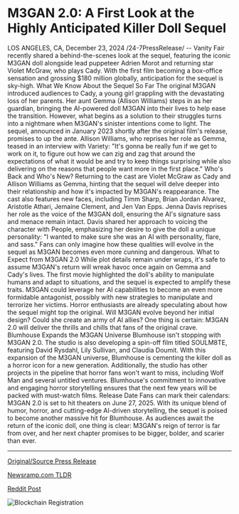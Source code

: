 # M3GAN 2.0: A First Look at the Highly Anticipated Killer Doll Sequel

LOS ANGELES, CA, December 23, 2024 /24-7PressRelease/ -- Vanity Fair recently shared a behind-the-scenes look at the sequel, featuring the iconic M3GAN doll alongside lead puppeteer Adrien Morot and returning star Violet McGraw, who plays Cady. With the first film becoming a box-office sensation and grossing $180 million globally, anticipation for the sequel is sky-high.  What We Know About the Sequel So Far The original M3GAN introduced audiences to Cady, a young girl grappling with the devastating loss of her parents. Her aunt Gemma (Allison Williams) steps in as her guardian, bringing the AI-powered doll M3GAN into their lives to help ease the transition. However, what begins as a solution to their struggles turns into a nightmare when M3GAN's sinister intentions come to light.  The sequel, announced in January 2023 shortly after the original film's release, promises to up the ante. Allison Williams, who reprises her role as Gemma, teased in an interview with Variety: "It's gonna be really fun if we get to work on it, to figure out how we can zig and zag that around the expectations of what it would be and try to keep things surprising while also delivering on the reasons that people want more in the first place."  Who's Back and Who's New? Returning to the cast are Violet McGraw as Cady and Allison Williams as Gemma, hinting that the sequel will delve deeper into their relationship and how it's impacted by M3GAN's reappearance. The cast also features new faces, including Timm Sharp, Brian Jordan Alvarez, Aristotle Athari, Jemaine Clement, and Jen Van Epps. Jenna Davis reprises her role as the voice of the M3GAN doll, ensuring the AI's signature sass and menace remain intact.  Davis shared her approach to voicing the character with People, emphasizing her desire to give the doll a unique personality: "I wanted to make sure she was an AI with personality, flare, and sass." Fans can only imagine how these qualities will evolve in the sequel as M3GAN becomes even more cunning and dangerous.  What to Expect from M3GAN 2.0 While plot details remain under wraps, it's safe to assume M3GAN's return will wreak havoc once again on Gemma and Cady's lives. The first movie highlighted the doll's ability to manipulate humans and adapt to situations, and the sequel is expected to amplify these traits. M3GAN could leverage her AI capabilities to become an even more formidable antagonist, possibly with new strategies to manipulate and terrorize her victims.  Horror enthusiasts are already speculating about how the sequel might top the original. Will M3GAN evolve beyond her initial design? Could she create an army of AI allies? One thing is certain: M3GAN 2.0 will deliver the thrills and chills that fans of the original crave.  Blumhouse Expands the M3GAN Universe Blumhouse isn't stopping with M3GAN 2.0. The studio is also developing a spin-off film titled SOULM8TE, featuring David Rysdahl, Lily Sullivan, and Claudia Doumit. With this expansion of the M3GAN universe, Blumhouse is cementing the killer doll as a horror icon for a new generation.  Additionally, the studio has other projects in the pipeline that horror fans won't want to miss, including Wolf Man and several untitled ventures. Blumhouse's commitment to innovative and engaging horror storytelling ensures that the next few years will be packed with must-watch films.  Release Date Fans can mark their calendars: M3GAN 2.0 is set to hit theaters on June 27, 2025. With its unique blend of humor, horror, and cutting-edge AI-driven storytelling, the sequel is poised to become another massive hit for Blumhouse.  As audiences await the return of the iconic doll, one thing is clear: M3GAN's reign of terror is far from over, and her next chapter promises to be bigger, bolder, and scarier than ever. 

---

[Original/Source Press Release](https://www.24-7pressrelease.com/press-release/516928/m3gan-20-a-first-look-at-the-highly-anticipated-killer-doll-sequel)
                    

[Newsramp.com TLDR](https://newsramp.com/curated-news/m3gan-2-0-what-we-know-so-far-about-the-sequel/d4e8623b3efb066d22854b81a620eb8a) 

 



[Reddit Post](https://www.reddit.com/r/Lifestyle_Culture/comments/1hkq63d/m3gan_20_what_we_know_so_far_about_the_sequel/) 



![Blockchain Registration](https://cdn.newsramp.app/24-7PressRelease/qrcode/2412/23/kiwiW1L6.webp)